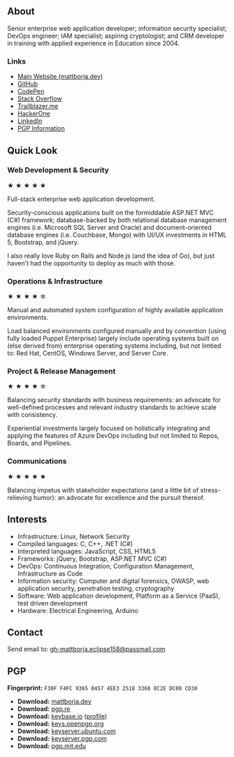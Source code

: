 ## About

Senior enterprise web application developer; information security specialist; DevOps engineer; IAM specialist; aspiring cryptologist; and CRM developer in training with applied experience in Education since 2004.

### Links
*   [Main Website (mattborja.dev)](https://mattborja.dev)
*   [GitHub](https://github.com/mattborja)
*   [CodePen](https://codepen.io/mattborja)
*   [Stack Overflow](https://stackoverflow.com/users/901156/matt-borja?tab=profile)
*   [Trailblazer.me](https://trailblazer.me/id/mattborja)
*   [HackerOne](https://hackerone.com/mattborja/badges)
*   [LinkedIn](https://www.linkedin.com/in/mattborja)
*   [PGP Information](https://mattborja.dev/#pgp)

## Quick Look

### Web Development & Security

★ ★ ★ ★ ★

Full-stack enterprise web application development.

Security-conscious applications built on the formiddable ASP.NET MVC (C#) framework; database-backed by both relational database management engines (i.e. Microsoft SQL Server and Oracle) and document-oriented database engines (i.e. Couchbase, Mongo) with UI/UX investments in HTML 5, Bootstrap, and jQuery.

I also really love Ruby on Rails and Node.js (and the idea of Go), but just haven't had the opportunity to deploy as much with those.

### Operations & Infrastructure

★ ★ ★ ★ ☆

Manual and automated system configuration of highly available application environments.

Load balanced environments configured manually and by convention (using fully loaded Puppet Enterprise) largely include operating systems built on (else derived from) enterprise operating systems including, but not limtied to: Red Hat, CentOS, Windows Server, and Server Core.

### Project & Release Management

★ ★ ★ ★ ☆

Balancing security standards with business requirements: an advocate for well-defined processes and relevant industry standards to achieve scale with consistency.

Experiential investments largely focused on holistically integrating and applying the features of Azure DevOps including but not limited to Repos, Boards, and Pipelines.

### Communications

★ ★ ★ ★ ★

Balancing impetus with stakeholder expectations (and a little bit of stress-relieving humor): an advocate for excellence and the pursuit thereof.

## Interests

*   Infrastructure: Linux, Network Security
*   Compiled languages: C, C++, .NET (C#)
*   Interpreted languages: JavaScript, CSS, HTML5
*   Frameworks: jQuery, Bootstrap, ASP.NET MVC (C#)
*   DevOps: Continuous Integration, Configuration Management, Infrastructure as Code
*   Information security: Computer and digital forensics, OWASP, web application security, penetration testing, cryptography
*   Software: Web application development, Platform as a Service (PaaS), test driven development
*   Hardware: Electrical Engineering, Arduino

## Contact
Send email to: gh-mattborja.eclipse158@passmail.com

## PGP
**Fingerprint:** `F30F F4FC 9365 8457 4EE3 2518 3368 8C2E DC08 CD38`

*   **Download:** [mattborja.dev](https://mattborja.dev/security/pgp/33688C2EDC08CD38.pub.asc)
*   **Download:** [pgp.re](https://pgp.re/pks/lookup?search=0xF30FF4FC936584574EE3251833688C2EDC08CD38&fingerprint=on&op=index)
*   **Download:** [keybase.io](https://keybase.io/mattborja/pgp_keys.asc?fingerprint=f30ff4fc936584574ee3251833688c2edc08cd38) ([profile](https://keybase.io/mattborja))
*   **Download:** [keys.openpgp.org](https://keys.openpgp.org/vks/v1/by-fingerprint/F30FF4FC936584574EE3251833688C2EDC08CD38)
*   **Download:** [keyserver.ubuntu.com](https://keyserver.ubuntu.com/pks/lookup?op=get&search=0xf30ff4fc936584574ee3251833688c2edc08cd38)
*   **Download:** [keyserver.pgp.com](https://keyserver.pgp.com/vkd/DownloadKey.event?keyid=0x33688C2EDC08CD38)
*   **Download:** [pgp.mit.edu](https://pgp.mit.edu/pks/lookup?op=get&search=0xf30ff4fc936584574ee3251833688c2edc08cd38)
